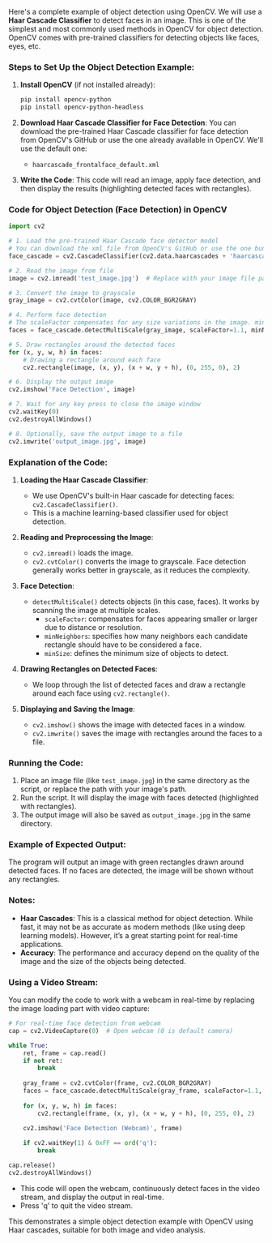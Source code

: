 Here's a complete example of object detection using OpenCV. We will use a **Haar Cascade Classifier** to detect faces in an image. This is one of the simplest and most commonly used methods in OpenCV for object detection. OpenCV comes with pre-trained classifiers for detecting objects like faces, eyes, etc.

### Steps to Set Up the Object Detection Example:
1. **Install OpenCV** (if not installed already):
   ```bash
   pip install opencv-python
   pip install opencv-python-headless
   ```

2. **Download Haar Cascade Classifier for Face Detection**:
   You can download the pre-trained Haar Cascade classifier for face detection from OpenCV's GitHub or use the one already available in OpenCV. We'll use the default one:
   - `haarcascade_frontalface_default.xml`

3. **Write the Code**:
   This code will read an image, apply face detection, and then display the results (highlighting detected faces with rectangles).

### Code for Object Detection (Face Detection) in OpenCV

```python
import cv2

# 1. Load the pre-trained Haar Cascade face detector model
# You can download the xml file from OpenCV's GitHub or use the one bundled with OpenCV
face_cascade = cv2.CascadeClassifier(cv2.data.haarcascades + 'haarcascade_frontalface_default.xml')

# 2. Read the image from file
image = cv2.imread('test_image.jpg')  # Replace with your image file path

# 3. Convert the image to grayscale
gray_image = cv2.cvtColor(image, cv2.COLOR_BGR2GRAY)

# 4. Perform face detection
# The scaleFactor compensates for any size variations in the image. minNeighbors is the sensitivity level.
faces = face_cascade.detectMultiScale(gray_image, scaleFactor=1.1, minNeighbors=5, minSize=(30, 30))

# 5. Draw rectangles around the detected faces
for (x, y, w, h) in faces:
    # Drawing a rectangle around each face
    cv2.rectangle(image, (x, y), (x + w, y + h), (0, 255, 0), 2)

# 6. Display the output image
cv2.imshow('Face Detection', image)

# 7. Wait for any key press to close the image window
cv2.waitKey(0)
cv2.destroyAllWindows()

# 8. Optionally, save the output image to a file
cv2.imwrite('output_image.jpg', image)
```

### Explanation of the Code:

1. **Loading the Haar Cascade Classifier**:
   - We use OpenCV's built-in Haar cascade for detecting faces: `cv2.CascadeClassifier()`.
   - This is a machine learning-based classifier used for object detection.

2. **Reading and Preprocessing the Image**:
   - `cv2.imread()` loads the image.
   - `cv2.cvtColor()` converts the image to grayscale. Face detection generally works better in grayscale, as it reduces the complexity.

3. **Face Detection**:
   - `detectMultiScale()` detects objects (in this case, faces). It works by scanning the image at multiple scales.
     - `scaleFactor`: compensates for faces appearing smaller or larger due to distance or resolution.
     - `minNeighbors`: specifies how many neighbors each candidate rectangle should have to be considered a face.
     - `minSize`: defines the minimum size of objects to detect.

4. **Drawing Rectangles on Detected Faces**:
   - We loop through the list of detected faces and draw a rectangle around each face using `cv2.rectangle()`.

5. **Displaying and Saving the Image**:
   - `cv2.imshow()` shows the image with detected faces in a window.
   - `cv2.imwrite()` saves the image with rectangles around the faces to a file.

### Running the Code:

1. Place an image file (like `test_image.jpg`) in the same directory as the script, or replace the path with your image's path.
2. Run the script. It will display the image with faces detected (highlighted with rectangles).
3. The output image will also be saved as `output_image.jpg` in the same directory.

### Example of Expected Output:
The program will output an image with green rectangles drawn around detected faces. If no faces are detected, the image will be shown without any rectangles.

### Notes:
- **Haar Cascades**: This is a classical method for object detection. While fast, it may not be as accurate as modern methods (like using deep learning models). However, it’s a great starting point for real-time applications.
- **Accuracy**: The performance and accuracy depend on the quality of the image and the size of the objects being detected.

### Using a Video Stream:
You can modify the code to work with a webcam in real-time by replacing the image loading part with video capture:

```python
# For real-time face detection from webcam
cap = cv2.VideoCapture(0)  # Open webcam (0 is default camera)

while True:
    ret, frame = cap.read()
    if not ret:
        break
    
    gray_frame = cv2.cvtColor(frame, cv2.COLOR_BGR2GRAY)
    faces = face_cascade.detectMultiScale(gray_frame, scaleFactor=1.1, minNeighbors=5, minSize=(30, 30))
    
    for (x, y, w, h) in faces:
        cv2.rectangle(frame, (x, y), (x + w, y + h), (0, 255, 0), 2)
    
    cv2.imshow('Face Detection (Webcam)', frame)

    if cv2.waitKey(1) & 0xFF == ord('q'):
        break

cap.release()
cv2.destroyAllWindows()
```

- This code will open the webcam, continuously detect faces in the video stream, and display the output in real-time.
- Press 'q' to quit the video stream. 

This demonstrates a simple object detection example with OpenCV using Haar cascades, suitable for both image and video analysis.
